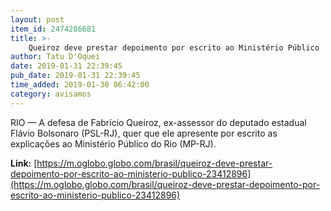 ```yaml
---
layout: post
item_id: 2474286681
title: >-
    Queiroz deve prestar depoimento por escrito ao Ministério Público
author: Tatu D'Oquei
date: 2019-01-31 22:39:45
pub_date: 2019-01-31 22:39:45
time_added: 2019-01-30 06:42:00
category: avisamos
---
```


RIO — A defesa de Fabrício Queiroz, ex-assessor do deputado estadual Flávio Bolsonaro (PSL-RJ), quer que ele apresente por escrito as explicações ao Ministério Público do Rio (MP-RJ).

**Link:** [https://m.oglobo.globo.com/brasil/queiroz-deve-prestar-depoimento-por-escrito-ao-ministerio-publico-23412896](https://m.oglobo.globo.com/brasil/queiroz-deve-prestar-depoimento-por-escrito-ao-ministerio-publico-23412896)

